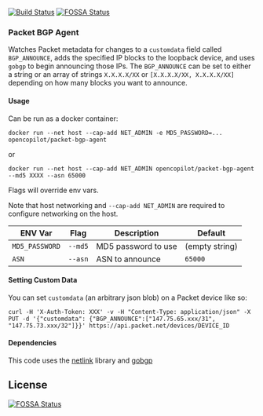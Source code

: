 [![Build Status](https://travis-ci.org/opencopilot/packet-bgp-agent.svg?branch=master)](https://travis-ci.org/opencopilot/packet-bgp-agent)
[![FOSSA Status](https://app.fossa.io/api/projects/git%2Bgithub.com%2Fopencopilot%2Fpacket-bgp-agent.svg?type=shield)](https://app.fossa.io/projects/git%2Bgithub.com%2Fopencopilot%2Fpacket-bgp-agent?ref=badge_shield)
### Packet BGP Agent

Watches Packet metadata for changes to a `customdata` field called `BGP_ANNOUNCE`, adds the specified IP blocks to the loopback device, and uses `gobgp` to begin announcing those IPs. The `BGP_ANNOUNCE` can be set to either a string or an array of strings `X.X.X.X/XX` or `[X.X.X.X/XX, X.X.X.X/XX]` depending on how many blocks you want to announce.

#### Usage

Can be run as a docker container:

`docker run --net host --cap-add NET_ADMIN -e MD5_PASSWORD=... opencopilot/packet-bgp-agent`

or

`docker run --net host --cap-add NET_ADMIN opencopilot/packet-bgp-agent --md5 XXXX --asn 65000`

Flags will override env vars.

Note that host networking and `--cap-add NET_ADMIN` are required to configure networking on the host.

| ENV Var | Flag | Description | Default |
|---|---|---|---|
|`MD5_PASSWORD`| `--md5` | MD5 password to use| (empty string)|
|`ASN`| `--asn`| ASN to announce| `65000`|


#### Setting Custom Data

You can set `customdata` (an arbitrary json blob) on a Packet device like so:

`curl -H 'X-Auth-Token: XXX' -v -H "Content-Type: application/json" -X PUT -d '{"customdata": {"BGP_ANNOUNCE":["147.75.65.xxx/31", "147.75.73.xxx/32"]}}' https://api.packet.net/devices/DEVICE_ID`

#### Dependencies

This code uses the [netlink](https://github.com/vishvananda/netlink) library and [gobgp](https://github.com/osrg/gobgp)


## License
[![FOSSA Status](https://app.fossa.io/api/projects/git%2Bgithub.com%2Fopencopilot%2Fpacket-bgp-agent.svg?type=large)](https://app.fossa.io/projects/git%2Bgithub.com%2Fopencopilot%2Fpacket-bgp-agent?ref=badge_large)